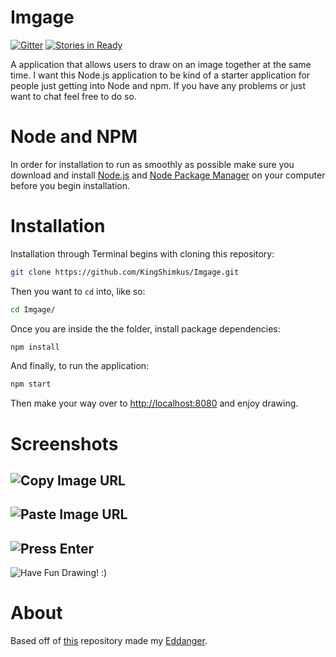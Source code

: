 # Imgage
[![Gitter](https://badges.gitter.im/Join%20Chat.svg)](https://gitter.im/KingShimkus/Imgage?utm_source=badge&utm_medium=badge&utm_campaign=pr-badge)
[![Stories in Ready](https://badge.waffle.io/KingShimkus/Imgage.svg?label=ready&title=Ready)](http://waffle.io/KingShimkus/Imgage)

A application that allows users to draw on an image together at the same time. I want  this Node.js application to be kind of a starter application for people just getting into Node and npm. If you have any problems or just want to chat feel free to do so.

# Node and NPM
In order for installation to run as smoothly as possible make sure you download and install [Node.js](https://nodejs.org/) and [Node Package Manager](https://www.npmjs.com/) on your computer before you begin installation. 

# Installation

Installation through Terminal begins with cloning this repository:

```bash
git clone https://github.com/KingShimkus/Imgage.git
```

Then you want to `cd` into, like so:

```bash
cd Imgage/
```

Once you are inside the the folder, install package dependencies: 

```bash
npm install
```

And finally, to run the application:

```bash
npm start
```

Then make your way over to [http://localhost:8080](http://localhost:8080) and enjoy drawing. 

# Screenshots
![Copy Image URL](http://www.lukeshimkus.com/Images/1.png)
---
![Paste Image URL](http://www.lukeshimkus.com/Images/2.png)
---
![Press Enter](http://www.lukeshimkus.com/Images/3.png)
---
![Have Fun Drawing! :)](http://www.lukeshimkus.com/Images/4.png)


# About

Based off of [this](https://github.com/eddanger/Multi-Touch-Multi-User-Canvas) repository made my [Eddanger](https://github.com/eddanger).
